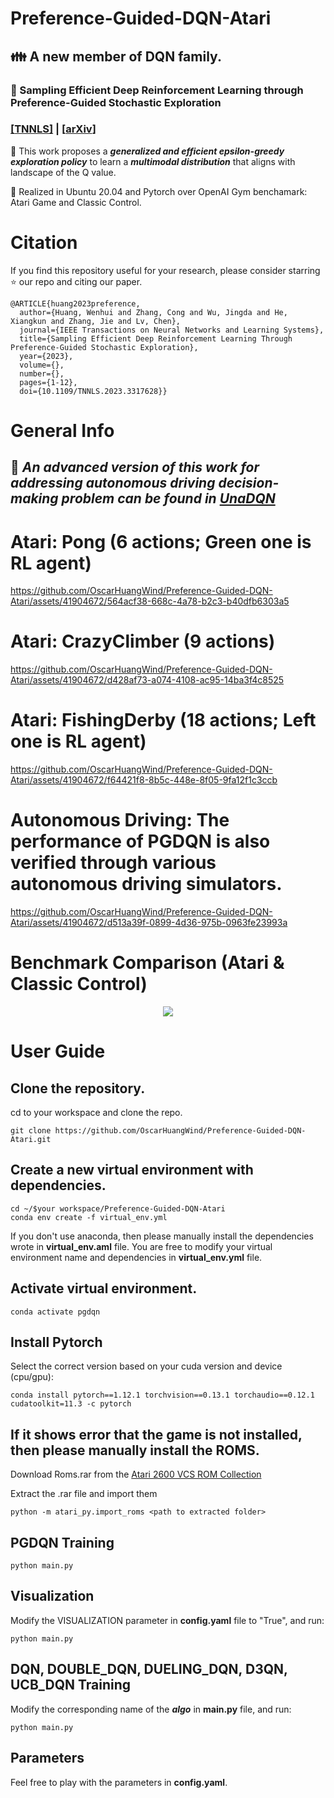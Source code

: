# Preference-Guided-DQN-Atari
## :family: A new member of DQN family.

### :page_with_curl: Sampling Efficient Deep Reinforcement Learning through Preference-Guided Stochastic Exploration 
### [[**TNNLS**]](https://ieeexplore.ieee.org/document/10269149) | [[**arXiv**]](https://arxiv.org/abs/2206.09627)

:dizzy: This work proposes a **_generalized and efficient epsilon-greedy exploration policy_** to learn a **_multimodal distribution_** that aligns with landscape of the Q value.

:wrench: Realized in Ubuntu 20.04 and Pytorch over OpenAI Gym benchamark: Atari Game and Classic Control. 

# Citation
If you find this repository useful for your research, please consider starring :star: our repo and citing our paper.
```
@ARTICLE{huang2023preference,
  author={Huang, Wenhui and Zhang, Cong and Wu, Jingda and He, Xiangkun and Zhang, Jie and Lv, Chen},
  journal={IEEE Transactions on Neural Networks and Learning Systems}, 
  title={Sampling Efficient Deep Reinforcement Learning Through Preference-Guided Stochastic Exploration}, 
  year={2023},
  volume={},
  number={},
  pages={1-12},
  doi={10.1109/TNNLS.2023.3317628}}
```

# General Info
## :rocket: _An advanced version of this work for addressing autonomous driving decision-making problem can be found in [**UnaDQN**](https://oscarhuangwind.github.io/Learning-from-Intervention./)_

# Atari: Pong (6 actions; Green one is RL agent)

https://github.com/OscarHuangWind/Preference-Guided-DQN-Atari/assets/41904672/564acf38-668c-4a78-b2c3-b40dfb6303a5

# Atari: CrazyClimber (9 actions)

https://github.com/OscarHuangWind/Preference-Guided-DQN-Atari/assets/41904672/d428af73-a074-4108-ac95-14ba3f4c8525

# Atari: FishingDerby (18 actions; Left one is RL agent)

https://github.com/OscarHuangWind/Preference-Guided-DQN-Atari/assets/41904672/f64421f8-8b5c-448e-8f05-9fa12f1c3ccb

# Autonomous Driving: The performance of PGDQN is also verified through various autonomous driving simulators.

https://github.com/OscarHuangWind/Preference-Guided-DQN-Atari/assets/41904672/d513a39f-0899-4d36-975b-0963fe23993a

# Benchmark Comparison (Atari & Classic Control)

<p align="center">
<img src="https://github.com/OscarHuangWind/Preference-Guided-DQN-Atari/blob/main/presentation/benchmark.PNG">
</p>

# User Guide

## Clone the repository.
cd to your workspace and clone the repo.
```
git clone https://github.com/OscarHuangWind/Preference-Guided-DQN-Atari.git
```

## Create a new virtual environment with dependencies.
```
cd ~/$your workspace/Preference-Guided-DQN-Atari
conda env create -f virtual_env.yml
```
If you don't use anaconda, then please manually install the dependencies wrote in **virtual_env.aml** file.
You are free to modify your virtual environment name and dependencies in **virtual_env.yml** file.

## Activate virtual environment.
```
conda activate pgdqn
```

## Install Pytorch
Select the correct version based on your cuda version and device (cpu/gpu):
```
conda install pytorch==1.12.1 torchvision==0.13.1 torchaudio==0.12.1 cudatoolkit=11.3 -c pytorch
```

## If it shows error that the game is not installed, then please manually install the ROMS.
Download Roms.rar from the [ Atari 2600 VCS ROM Collection](http://www.atarimania.com/rom_collection_archive_atari_2600_roms.html)

Extract the .rar file and import them
```
python -m atari_py.import_roms <path to extracted folder>

```

## PGDQN Training
```
python main.py
```

## Visualization
Modify the VISUALIZATION parameter in **config.yaml** file to "True", and run:
```
python main.py
```

## DQN, DOUBLE_DQN, DUELING_DQN, D3QN, UCB_DQN Training
Modify the corresponding name of the **_algo_** in **main.py** file, and run:
```
python main.py
```

## Parameters
Feel free to play with the parameters in **config.yaml**. 
